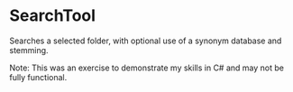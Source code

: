 # SearchTool
Searches a selected folder, with optional use of a synonym database and stemming.

Note: This was an exercise to demonstrate my skills in C# and may not be fully functional.
